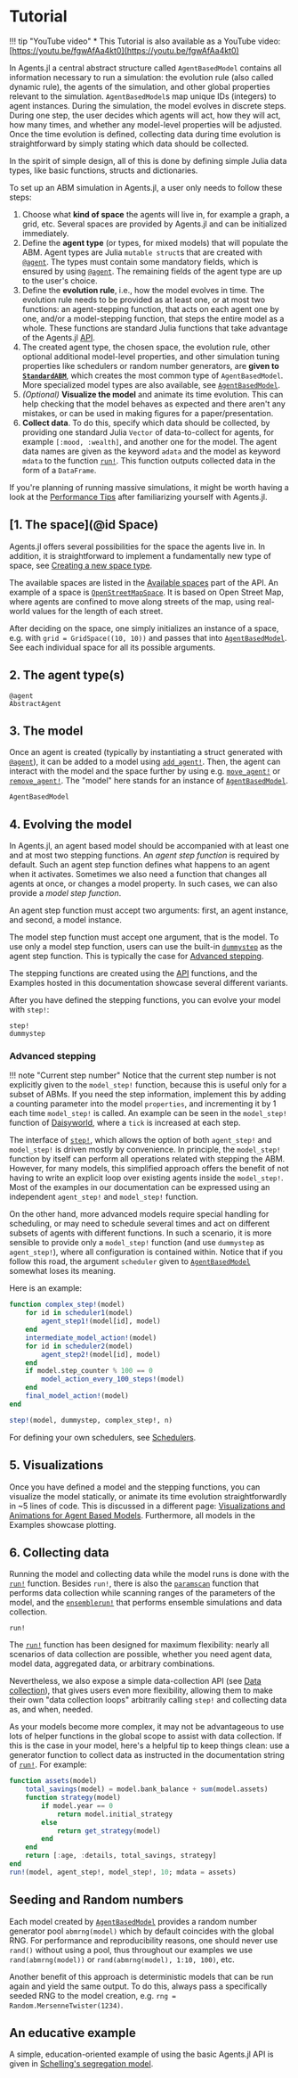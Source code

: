 # Tutorial

!!! tip "YouTube video"
      * This Tutorial is also available as a YouTube video: [https://youtu.be/fgwAfAa4kt0](https://youtu.be/fgwAfAa4kt0)


In Agents.jl a central abstract structure called `AgentBasedModel` contains all information necessary to run a simulation: the evolution rule (also called dynamic rule), the agents of the simulation, and other global properties relevant to the simulation. `AgentBasedModel`s map unique IDs (integers) to agent instances.
During the simulation, the model evolves in discrete steps. During one step, the user decides which agents will act, how they will act, how many times, and whether any model-level properties will be adjusted.
Once the time evolution is defined, collecting data during time evolution is straightforward by simply stating which data should be collected.

In the spirit of simple design, all of this is done by defining simple Julia data types, like basic functions, structs and dictionaries.

To set up an ABM simulation in Agents.jl, a user only needs to follow these steps:

1. Choose what **kind of space** the agents will live in, for example a graph, a grid, etc. Several spaces are provided by Agents.jl and can be initialized immediately.
2. Define the **agent type** (or types, for mixed models) that will populate the ABM. Agent types are Julia `mutable struct`s that are created with [`@agent`](@ref). The types must contain some mandatory fields, which is ensured by using [`@agent`](@ref). The remaining fields of the agent type are up to the user's choice.
3. Define the **evolution rule**, i.e., how the model evolves in time. The evolution rule needs to be provided as at least one, or at most two functions: an agent-stepping function, that acts on each agent one by one, and/or a model-stepping function, that steps the entire model as a whole. These functions are standard Julia functions that take advantage of the Agents.jl [API](@ref).
4. The created agent type, the chosen space, the evolution rule, other optional additional model-level properties, and other simulation tuning properties like schedulers or random number generators, are **given to [`StandardABM`](@ref)**, which creates the most common type of `AgentBasedModel`. More specialized model types are also available, see [`AgentBasedModel`](@ref).
5. _(Optional)_ **Visualize the model** and animate its time evolution. This can help checking that the model behaves as expected and there aren't any mistakes, or can be used in making figures for a paper/presentation.
6. **Collect data**. To do this, specify which data should be collected, by providing one standard Julia `Vector` of data-to-collect for agents, for example `[:mood, :wealth]`, and another one for the model. The agent data names are given as the keyword `adata` and the model as keyword `mdata` to the function [`run!`](@ref). This function outputs collected data in the form of a `DataFrame`.

If you're planning of running massive simulations, it might be worth having a look at the [Performance Tips](@ref) after familiarizing yourself with Agents.jl.


## [1. The space](@id Space)

Agents.jl offers several possibilities for the space the agents live in.
In addition, it is straightforward to implement a fundamentally new type of space, see [Creating a new space type](@ref).

The available spaces are listed in the [Available spaces](@ref) part of the API.
An example of a space is [`OpenStreetMapSpace`](@ref). It is based on Open Street Map, where agents are confined to move along streets of the map, using real-world values for the length of each street.

After deciding on the space, one simply initializes an instance of a space, e.g. with `grid = GridSpace((10, 10))` and passes that into [`AgentBasedModel`](@ref). See each individual space for all its possible arguments.


## 2. The agent type(s)

```@docs
@agent
AbstractAgent
```

## 3. The model

Once an agent is created (typically by instantiating a struct generated with [`@agent`](@ref)), it can be added to a model using [`add_agent!`](@ref).
Then, the agent can interact with the model and the space further by using e.g. [`move_agent!`](@ref) or [`remove_agent!`](@ref).
The "model" here stands for an instance of [`AgentBasedModel`](@ref).

```@docs
AgentBasedModel
```

## 4. Evolving the model

In Agents.jl, an agent based model should be accompanied with at least one and at most two stepping functions.
An _agent step function_ is required by default.
Such an agent step function defines what happens to an agent when it activates.
Sometimes we also need a function that changes all agents at once, or changes a model property. In such cases, we can also provide a _model step function_.

An agent step function must accept two arguments: first, an agent instance, and second, a model instance.

The model step function must accept one argument, that is the model.
To use only a model step function, users can use the built-in [`dummystep`](@ref) as the agent step function. This is typically the case for [Advanced stepping](@ref).

The stepping functions are created using the [API](@ref) functions, and the Examples hosted in this documentation showcase several different variants.

After you have defined the stepping functions, you can evolve your model with `step!`:
```@docs
step!
dummystep
```

### Advanced stepping
!!! note "Current step number"
    Notice that the current step number is not explicitly given to the `model_step!`
    function, because this is useful only for a subset of ABMs. If you need the
    step information, implement this by adding a counting parameter into the model
    `properties`, and incrementing it by 1 each time `model_step!` is called.
    An example can be seen in the `model_step!` function of [Daisyworld](@ref),
    where a `tick` is increased at each step.

The interface of [`step!`](@ref), which allows the option of both `agent_step!` and `model_step!` is driven mostly by convenience. In principle, the `model_step!` function by itself can perform all operations related with stepping the ABM.
However, for many models, this simplified approach offers the benefit of not having to write an explicit loop over existing agents inside the `model_step!`.
Most of the examples in our documentation can be expressed using an independent `agent_step!` and `model_step!` function.

On the other hand, more advanced models require special handling for scheduling, or may need to schedule several times and act on different subsets of agents with different functions.
In such a scenario, it is more sensible to provide only a `model_step!` function (and use `dummystep` as `agent_step!`), where all configuration is contained within.
Notice that if you follow this road, the argument `scheduler` given to [`AgentBasedModel`](@ref) somewhat loses its meaning.

Here is an example:
```julia
function complex_step!(model)
    for id in scheduler1(model)
        agent_step1!(model[id], model)
    end
    intermediate_model_action!(model)
    for id in scheduler2(model)
        agent_step2!(model[id], model)
    end
    if model.step_counter % 100 == 0
        model_action_every_100_steps!(model)
    end
    final_model_action!(model)
end

step!(model, dummystep, complex_step!, n)
```

For defining your own schedulers, see [Schedulers](@ref).

## 5. Visualizations
Once you have defined a model and the stepping functions, you can visualize the model statically, or animate its time evolution straightforwardly in ~5 lines of code. This is discussed in a different page: [Visualizations and Animations for Agent Based Models](@ref). Furthermore, all models in the Examples showcase plotting.

## 6. Collecting data
Running the model and collecting data while the model runs is done with the [`run!`](@ref) function. Besides `run!`, there is also the [`paramscan`](@ref) function that performs data collection while scanning ranges of the parameters of the model, and the [`ensemblerun!`](@ref) that performs ensemble simulations and data collection.

```@docs
run!
```

The [`run!`](@ref) function has been designed for maximum flexibility: nearly all scenarios of data collection are possible, whether you need agent data, model data, aggregated data, or arbitrary combinations.

Nevertheless, we also expose a simple data-collection API (see [Data collection](@ref)), that gives users even more flexibility, allowing them to make their own "data collection loops" arbitrarily calling `step!` and collecting data as, and when, needed.

As your models become more complex, it may not be advantageous to use lots of helper functions in the global scope to assist with data collection.
If this is the case in your model, here's a helpful tip to keep things clean: use a generator function to collect data as instructed in the documentation string of [`run!`](@ref). For example:

```julia
function assets(model)
    total_savings(model) = model.bank_balance + sum(model.assets)
    function strategy(model)
        if model.year == 0
            return model.initial_strategy
        else
            return get_strategy(model)
        end
    end
    return [:age, :details, total_savings, strategy]
end
run!(model, agent_step!, model_step!, 10; mdata = assets)
```

## Seeding and Random numbers

Each model created by [`AgentBasedModel`](@ref) provides a random number generator pool `abmrng(model)` which by default coincides with the global RNG.
For performance and reproducibility reasons, one should never use `rand()` without using a pool, thus throughout our examples we use `rand(abmrng(model))` or `rand(abmrng(model), 1:10, 100)`, etc.

Another benefit of this approach is deterministic models that can be run again and yield the same output.
To do this, always pass a specifically seeded RNG to the model creation, e.g. `rng = Random.MersenneTwister(1234)`.

## An educative example

A simple, education-oriented example of using the basic Agents.jl API is given in [Schelling's segregation model](@ref).
